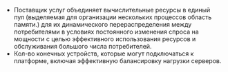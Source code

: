 - Поставщик услуг объединяет вычислительные ресурсы в единый пул (выделяемая для организации нескольких процессов область памяти.) для их динамического перераспределения между потребителями в условиях постоянного изменения спроса на мощности с целью эффективного использования ресурсов и обслуживания большого числа потребителей.
- Кол-во конечных устройств, которые могут подключаться к платформе, включая эффективную балансировку нагрузки серверов.